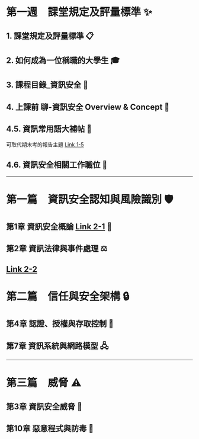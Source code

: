 # 第一週　課堂規定及評量標準 ✨

## 1. 課堂規定及評量標準 📋

## 2. 如何成為一位稱職的大學生 🎓

## 3. 課程目錄_資訊安全 📑

## 4. 上課前 聊-資訊安全 Overview & Concept 💬

## 4.5. 資訊常用語大補帖 📝
可取代期末考的報告主題  [Link 1-5](1-5.常見資訊用語_及_同學可以報告_取代期中期未考的題目.txt)

## 4.6. 資訊安全相關工作職位 💼

---

# 第一篇　資訊安全認知與風險識別 🛡️

## 第1章 資訊安全概論  [Link 2-1](CH01資訊安全概論.pptx) 🔗

## 第2章 資訊法律與事件處理 ⚖️
[Link 2-2](CH02資訊法律與事件處理.pptx)
---

# 第二篇　信任與安全架構 🔒

## 第4章 認證、授權與存取控制 🛂

## 第7章 資訊系統與網路模型 🖧

---

# 第三篇　威脅 ⚠️

## 第3章 資訊安全威脅 🚨

## 第10章 惡意程式與防毒 🦠